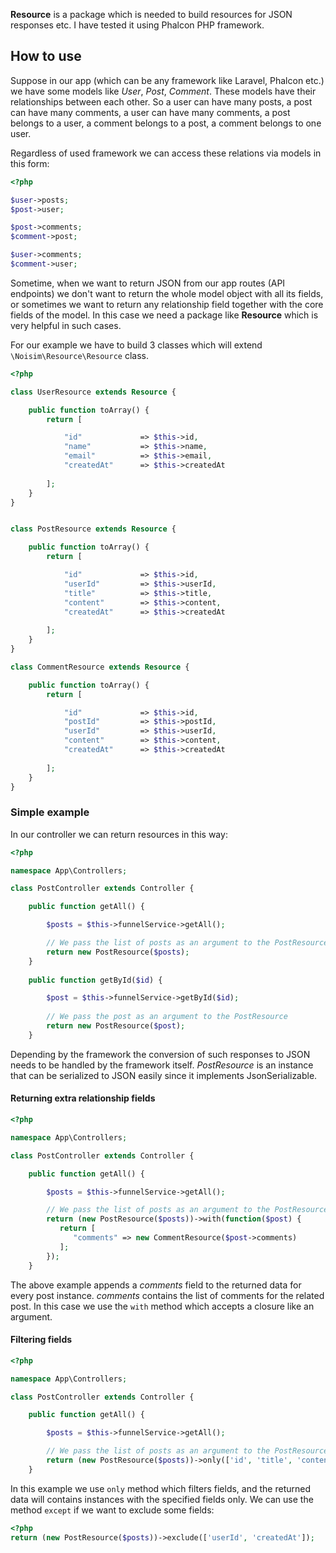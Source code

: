 **Resource** is a package which is needed to build resources for JSON responses etc. I have tested it using Phalcon PHP framework.

## How to use

Suppose in our app (which can be any framework like Laravel, Phalcon etc.) we have some models like *User*, *Post*, *Comment*. These models have their relationships between each other. So a user can have many posts, a post can have many comments, a user can have many comments, a post belongs to a user, a comment belongs to a post, a comment belongs to one user.

Regardless of used framework we can access these relations via models in this form:

 ```php
 <?php
 
 $user->posts;
 $post->user;
 
 $post->comments;
 $comment->post;
 
 $user->comments;
 $comment->user;
 ```
 
 Sometime, when we want to return JSON from our app routes (API endpoints) we don't want to return the whole model object with all its fields, or sometimes we want to return any relationship field together with the core fields of the model.
 In this case we need a package like **Resource** which is very helpful in such cases.

For our example we have to build 3 classes which will extend `\Noisim\Resource\Resource` class.

```php
<?php

class UserResource extends Resource {

    public function toArray() {
        return [

            "id"             => $this->id,
            "name"           => $this->name,
            "email"          => $this->email,
            "createdAt"      => $this->createdAt
            
        ];
    }
}


class PostResource extends Resource {

    public function toArray() {
        return [

            "id"             => $this->id,
            "userId"         => $this->userId,
            "title"          => $this->title,
            "content"        => $this->content,
            "createdAt"      => $this->createdAt
          
        ];
    }
}

class CommentResource extends Resource {

    public function toArray() {
        return [

            "id"             => $this->id,
            "postId"         => $this->postId,
            "userId"         => $this->userId,
            "content"        => $this->content,
            "createdAt"      => $this->createdAt
            
        ];
    }
}

```

### Simple example

In our controller we can return resources in this way:

```php
<?php

namespace App\Controllers;

class PostController extends Controller {

    public function getAll() {

        $posts = $this->funnelService->getAll();

        // We pass the list of posts as an argument to the PostResource 
        return new PostResource($posts);
    }
    
    public function getById($id) {

        $post = $this->funnelService->getById($id);
        
        // We pass the post as an argument to the PostResource 
        return new PostResource($post);
    }
```
Depending by the framework the conversion of such responses to JSON needs to be handled by the framework itself. *PostResource* is an instance that can be serialized to JSON easily since it implements JsonSerializable.

#### Returning extra relationship fields

```php
<?php

namespace App\Controllers;

class PostController extends Controller {

    public function getAll() {

        $posts = $this->funnelService->getAll();

        // We pass the list of posts as an argument to the PostResource 
        return (new PostResource($posts))->with(function($post) {
           return [
              "comments" => new CommentResource($post->comments)
           ];
        });
    }
```

The above example appends a *comments* field to the returned data for every post instance. *comments* contains the list of comments for the related post. In this case we use the `with` method which accepts a closure like an argument.

#### Filtering fields


```php
<?php

namespace App\Controllers;

class PostController extends Controller {

    public function getAll() {

        $posts = $this->funnelService->getAll();

        // We pass the list of posts as an argument to the PostResource 
        return (new PostResource($posts))->only(['id', 'title', 'content']);
    }
```
In this example we use `only` method which filters fields, and the returned data will contains instances with the specified fields only.
We can use the method `except` if we want to exclude some fields:

```php
<?php
return (new PostResource($posts))->exclude(['userId', 'createdAt']);

```
